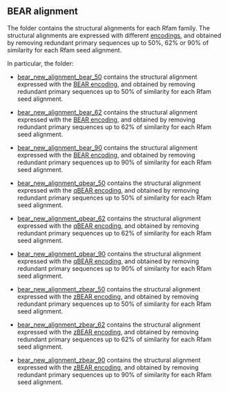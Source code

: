 ## BEAR alignment

The folder contains the structural alignments for each Rfam family. The structural alignments are expressed with different
[encodings](../alphabets), and obtained by removing redundant primary sequences up to 50%, 62% or 90% of similarity for each
Rfam seed alignment.

In particular, the folder:

- [bear_new_alignment_bear_50](bear_new_alignment_bear_50) contains the structural alignment expressed with the [BEAR
encoding](../alphabets/bear.tsv), and obtained by removing redundant primary sequences up to 50% of similarity for each
Rfam seed alignment.
- [bear_new_alignment_bear_62](bear_new_alignment_bear_62) contains the structural alignment expressed with the [BEAR
encoding](../alphabets/bear.tsv), and obtained by removing redundant primary sequences up to 62% of similarity for each
Rfam seed alignment.
- [bear_new_alignment_bear_90](bear_new_alignment_bear_90) contains the structural alignment expressed with the [BEAR
encoding](../alphabets/bear.tsv), and obtained by removing redundant primary sequences up to 90% of similarity for each
Rfam seed alignment.


- [bear_new_alignment_qbear_50](bear_new_alignment_qbear_50) contains the structural alignment expressed with the [qBEAR
encoding](../alphabets/qbear.tsv), and obtained by removing redundant primary sequences up to 50% of similarity for each
Rfam seed alignment.
- [bear_new_alignment_qbear_62](bear_new_alignment_qbear_62) contains the structural alignment expressed with the [qBEAR
encoding](../alphabets/qbear.tsv), and obtained by removing redundant primary sequences up to 62% of similarity for each
Rfam seed alignment.
- [bear_new_alignment_qbear_90](bear_new_alignment_qbear_90) contains the structural alignment expressed with the [qBEAR
encoding](../alphabets/qbear.tsv), and obtained by removing redundant primary sequences up to 90% of similarity for each
Rfam seed alignment.


- [bear_new_alignment_zbear_50](bear_new_alignment_zbear_50) contains the structural alignment expressed with the [zBEAR
encoding](../alphabets/zbear.tsv), and obtained by removing redundant primary sequences up to 50% of similarity for each
Rfam seed alignment.
- [bear_new_alignment_zbear_62](bear_new_alignment_zbear_62) contains the structural alignment expressed with the [zBEAR
encoding](../alphabets/zbear.tsv), and obtained by removing redundant primary sequences up to 62% of similarity for each
Rfam seed alignment.
- [bear_new_alignment_zbear_90](bear_new_alignment_zbear_90) contains the structural alignment expressed with the [zBEAR
encoding](../alphabets/zbear.tsv), and obtained by removing redundant primary sequences up to 90% of similarity for each
Rfam seed alignment.
